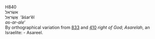 <body>
  <p>H840<br>  אשׂראל  <br> אֲשַׂראֵל  ‎  ‘ăśar‘êl  <br><i>as-ar-ale‘ </i><br>By orthographical variation from <a href="h0833.htm">833</a> and <a href="h0410.htm">410</a>  <i>right</i> <i>of</i> <i>God</i>; <i>Asarelah</i>, an Israelite: - Asareel.<br></p>
 </body>